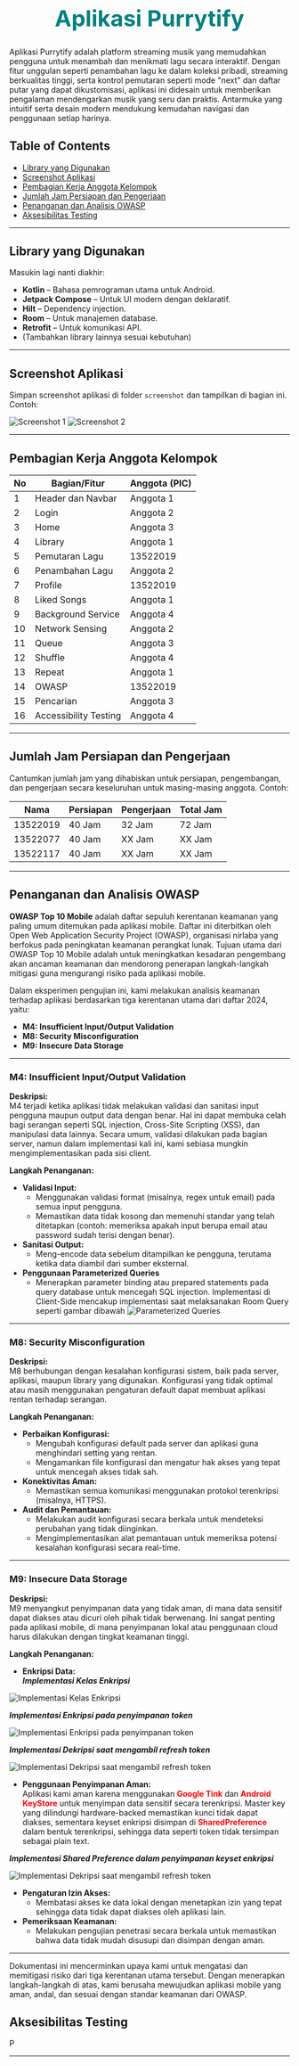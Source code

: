 <center>
  <h1 style="color: #008080;font-size: 40px;font-weight: bold;">Aplikasi Purrytify</h1>
</center>


Aplikasi Purrytify adalah platform streaming musik yang memudahkan pengguna untuk menambah dan menikmati lagu secara interaktif. Dengan fitur unggulan seperti penambahan lagu ke dalam koleksi pribadi, streaming berkualitas tinggi, serta kontrol pemutaran seperti mode "next" dan daftar putar yang dapat dikustomisasi, aplikasi ini didesain untuk memberikan pengalaman mendengarkan musik yang seru dan praktis. Antarmuka yang intuitif serta desain modern mendukung kemudahan navigasi dan penggunaan setiap harinya.

## Table of Contents
- [Library yang Digunakan](#library-yang-digunakan)
- [Screenshot Aplikasi](#screenshot-aplikasi)
- [Pembagian Kerja Anggota Kelompok](#pembagian-kerja-anggota-kelompok)
- [Jumlah Jam Persiapan dan Pengerjaan](#jumlah-jam-persiapan-dan-pengerjaan)
- [Penanganan dan Analisis OWASP](#penanganan-dan-analisis-owasp)
- [Aksesibilitas Testing](#aksesibilitas-testing)

---

## Library yang Digunakan

Masukin lagi nanti diakhir:

- **Kotlin** – Bahasa pemrograman utama untuk Android.
- **Jetpack Compose** – Untuk UI modern dengan deklaratif.
- **Hilt** – Dependency injection.
- **Room** – Untuk manajemen database.
- **Retrofit** – Untuk komunikasi API.
- (Tambahkan library lainnya sesuai kebutuhan)

---

## Screenshot Aplikasi

Simpan screenshot aplikasi di folder `screenshot` dan tampilkan di bagian ini. Contoh:

![Screenshot 1](screenshot/screenshot1.png)
![Screenshot 2](screenshot/screenshot2.png)

---

## Pembagian Kerja Anggota Kelompok


| No | Bagian/Fitur            | Anggota (PIC) | 
|----|-------------------------|---------------|
| 1  | Header dan Navbar       | Anggota 1     | 
| 2  | Login                   | Anggota 2     | 
| 3  | Home                    | Anggota 3     |  
| 4  | Library                 | Anggota 1     | 
| 5  | Pemutaran Lagu          | 13522019   | 
| 6  | Penambahan Lagu         | Anggota 2     |
| 7  | Profile                 | 13522019     |  
| 8  | Liked Songs             | Anggota 1     | 
| 9  | Background Service      | Anggota 4     | 
| 10 | Network Sensing         | Anggota 2     | 
| 11 | Queue                   | Anggota 3     | 
| 12 | Shuffle                 | Anggota 4     |
| 13 | Repeat                  | Anggota 1     | 
| 14 | OWASP                   |13522019     |
| 15 | Pencarian               | Anggota 3     | 
| 16 | Accessibility Testing   | Anggota 4     | 


---

## Jumlah Jam Persiapan dan Pengerjaan

Cantumkan jumlah jam yang dihabiskan untuk persiapan, pengembangan, dan pengerjaan secara keseluruhan untuk masing-masing anggota. Contoh:

| Nama           | Persiapan | Pengerjaan | Total Jam |
|----------------|-----------|------------|-----------|
| 13522019     | 40 Jam     | 32 Jam     | 72 Jam    |
| 13522077      |  40 Jam     | XX Jam     | XX Jam    |
| 13522117      | 40 Jam     | XX Jam     | XX Jam    |

---

## Penanganan dan Analisis OWASP

**OWASP Top 10 Mobile** adalah daftar sepuluh kerentanan keamanan yang paling umum ditemukan pada aplikasi mobile. Daftar ini diterbitkan oleh Open Web Application Security Project (OWASP), organisasi nirlaba yang berfokus pada peningkatan keamanan perangkat lunak. Tujuan utama dari OWASP Top 10 Mobile adalah untuk meningkatkan kesadaran pengembang akan ancaman keamanan dan mendorong penerapan langkah-langkah mitigasi guna mengurangi risiko pada aplikasi mobile.

Dalam eksperimen pengujian ini, kami melakukan analisis keamanan terhadap aplikasi berdasarkan tiga kerentanan utama dari daftar 2024, yaitu:

- **M4: Insufficient Input/Output Validation**
- **M8: Security Misconfiguration**
- **M9: Insecure Data Storage**

---

### M4: Insufficient Input/Output Validation

**Deskripsi:**  
M4 terjadi ketika aplikasi tidak melakukan validasi dan sanitasi input pengguna maupun output data dengan benar. Hal ini dapat membuka celah bagi serangan seperti SQL injection, Cross-Site Scripting (XSS), dan manipulasi data lainnya. Secara umum, validasi dilakukan pada bagian server, namun dalam implementasi kali ini, kami sebiasa mungkin mengimplementasikan pada sisi client.

**Langkah Penanganan:**  
- **Validasi Input:**  
  - Menggunakan validasi format (misalnya, regex untuk email) pada semua input pengguna.
  - Memastikan data tidak kosong dan memenuhi standar yang telah ditetapkan (contoh: memeriksa apakah input berupa email atau password sudah terisi dengan benar).
- **Sanitasi Output:**  
  - Meng-encode data sebelum ditampilkan ke pengguna, terutama ketika data diambil dari sumber eksternal.
- **Penggunaan Parameterized Queries**  
  - Menerapkan parameter binding atau prepared statements pada query database untuk mencegah SQL injection. Implementasi di Client-Side mencakup implementasi saat melaksanakan Room Query seperti gambar dibawah
  ![Parameterized Queries](Assets/OWASP4.1.png)

---

### M8: Security Misconfiguration

**Deskripsi:**  
M8 berhubungan dengan kesalahan konfigurasi sistem, baik pada server, aplikasi, maupun library yang digunakan. Konfigurasi yang tidak optimal atau masih menggunakan pengaturan default dapat membuat aplikasi rentan terhadap serangan.

**Langkah Penanganan:**  
- **Perbaikan Konfigurasi:**  
  - Mengubah konfigurasi default pada server dan aplikasi guna menghindari setting yang rentan.
  - Mengamankan file konfigurasi dan mengatur hak akses yang tepat untuk mencegah akses tidak sah.
- **Konektivitas Aman:**  
  - Memastikan semua komunikasi menggunakan protokol terenkripsi (misalnya, HTTPS).
- **Audit dan Pemantauan:**  
  - Melakukan audit konfigurasi secara berkala untuk mendeteksi perubahan yang tidak diinginkan.
  - Mengimplementasikan alat pemantauan untuk memeriksa potensi kesalahan konfigurasi secara real-time.

---

### M9: Insecure Data Storage

**Deskripsi:**  
M9 menyangkut penyimpanan data yang tidak aman, di mana data sensitif dapat diakses atau dicuri oleh pihak tidak berwenang. Ini sangat penting pada aplikasi mobile, di mana penyimpanan lokal atau penggunaan cloud harus dilakukan dengan tingkat keamanan tinggi.

**Langkah Penanganan:**  
- **Enkripsi Data:**  
***Implementasi Kelas Enkripsi***

![Implementasi Kelas Enkripsi](Assets/OWASP_9/OWASP_9.1.png)

***Implementasi Enkripsi pada penyimpanan token***

![Implementasi Enkripsi pada penyimpanan token](Assets/OWASP_9/OWASP_9.2.png)

***Implementasi Dekripsi saat mengambil refresh token***

![Implementasi Dekripsi saat mengambil refresh token](Assets/OWASP_9/OWASP_9.3.png)

- **Penggunaan Penyimpanan Aman:**  
Aplikasi kami aman karena menggunakan <span style="color: red;font-weight: bold;">Google Tink</span> dan <span style="color: red;font-weight: bold;">Android KeyStore</span> untuk menyimpan data sensitif secara terenkripsi. Master key yang dilindungi hardware-backed memastikan kunci tidak dapat diakses, sementara keyset enkripsi disimpan di <span style="color: red;font-weight: bold;">SharedPreference</span> dalam bentuk terenkripsi, sehingga data seperti token tidak tersimpan sebagai plain text.

***Implementasi Shared Preference dalam penyimpanan keyset enkripsi***

![Implementasi Dekripsi saat mengambil refresh token](Assets/OWASP_9/OWASP_9.4.png)
- **Pengaturan Izin Akses:**  
  - Membatasi akses ke data lokal dengan menetapkan izin yang tepat sehingga data tidak dapat diakses oleh aplikasi lain.
- **Pemeriksaan Keamanan:**  
  - Melakukan pengujian penetrasi secara berkala untuk memastikan bahwa data tidak mudah disusupi dan disimpan dengan aman.

---

Dokumentasi ini mencerminkan upaya kami untuk mengatasi dan memitigasi risiko dari tiga kerentanan utama tersebut. Dengan menerapkan langkah-langkah di atas, kami berusaha mewujudkan aplikasi mobile yang aman, andal, dan sesuai dengan standar keamanan dari OWASP.


## Aksesibilitas Testing

P

---

